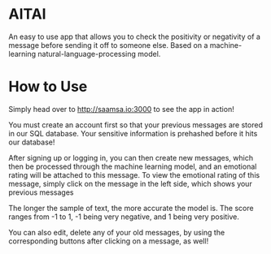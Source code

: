 # AITAI

An easy to use app that allows you to check the positivity or negativity of a message before sending it off to someone else. Based on a machine-learning natural-language-processing model. 


# How to Use

Simply head over to http://saamsa.io:3000 to see the app in action! 

You must create an account first so that your previous messages are stored in our SQL database. Your sensitive information is prehashed before it hits our database!

After signing up or logging in, you can then create new messages, which then be processed through the machine learning model, and an emotional rating will be attached to this message. To view the emotional rating of this message, simply click on the message in the left side, which shows your previous messages

The longer the sample of text, the more accurate the model is. The score ranges from -1 to 1, -1 being very negative, and 1 being very positive.

You can also edit, delete any of your old messages, by using the corresponding buttons after clicking on a message, as well!

